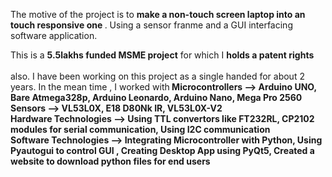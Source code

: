 The motive of the project is to <b> make a non-touch screen laptop into an touch responsive one </b>.
Using a sensor franme and a GUI interfacing software application.

This is a <b>5.5lakhs funded MSME project</b> for which I <b>holds a patent rights</b><br><br> also.
I have been working on this project as a single handed for about 2 years. In the mean time , I worked with<b>
Microcontrollers --> Arduino UNO, Bare Atmega328p, Arduino Leonardo, Arduino Nano, Mega Pro 2560</b><br>
<b>Sensors --> VL53L0X, E18 D80Nk IR, VL53L0X-V2<b><br>
<b> Hardware Technologies --> Using TTL convertors like FT232RL, CP2102 modules for serial communication, Using I2C communication</b><br>
<b> Software Technologies --> Integrating Microcontroller with Python, Using Pyautogui to control GUI , Creating Desktop App using PyQt5, Created a website to download python files for end users</b><br>


